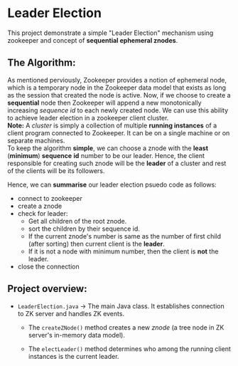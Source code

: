 # Leader Election

This project demonstrate a simple "Leader Election" mechanism using zookeeper and concept of **sequential ephemeral znodes**.

## The Algorithm:
As mentioned perviously, Zookeeper provides a notion of ephemeral node, which is a temporary node in the Zookeeper data model that exists as long as the session that created the node is active. Now, if we choose to create a **sequential** node then Zookeeper will append a new monotonically increasing _sequence id_ to each newly created node. We can use this ability to achieve leader election in a zookeeper client cluster.\
**Note:** A *cluster* is simply a collection of multiple **running instances** of a client program connected to Zookeeper. It can be on a single machine or on separate machines.\
To keep the algorithm **simple**, we can choose a znode with the **least** (**minimum**) **sequence** **id** number to be our leader. Hence, the client responsible for creating such znode will be the **leader** of a cluster and rest of the clients will be its followers.

Hence, we can **summarise** our leader election psuedo code as follows:
- connect to zookeeper
- create a znode
- check for leader:
  - Get all children of the root znode.
  - sort the children by their sequence id.
  - If the current znode's number is same as the number of first child (after sorting) then current client is the **leader**.
  - If it is not a node with minimum number, then the client is **not** the leader.
- close the connection

## Project overview:
- `LeaderElection.java` -> The main Java class. It establishes connection to ZK server and handles ZK events.
   - The `createZNode()` method creates a new *znode* (a tree node in ZK server's in-memory data model).
 
  - The `electLeader()` method determines who among the running client instances is the current leader.
